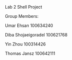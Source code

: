 Lab 2 Shell Project

Group Members:

Umar Ehsan
100634240

Diba Shojaeigoradel
100621768

Yin Zhou
100314426

Thomas Jansz
100642111

